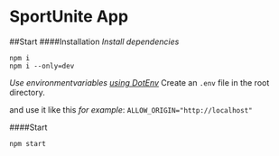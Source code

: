 # SportUnite App

##Start
####Installation
*Install dependencies*
```Shell
npm i
npm i --only=dev
```
*Use environmentvariables [using DotEnv](https://github.com/motdotla/dotenv)*
Create an `.env` file in the root directory.

and use it like this *for example*:
`ALLOW_ORIGIN="http://localhost"`


####Start
```Shell
npm start
```
